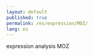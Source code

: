 ```yaml
---
layout: default
published: true
permalink: /es/expression/MOZ/
lang: es
---
```


expression analysis MOZ
